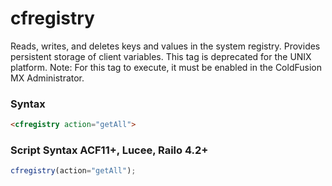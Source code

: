 # cfregistry

Reads, writes, and deletes keys and values in the system registry.
 Provides persistent storage of client variables.
 This tag is deprecated for the UNIX platform.
 Note: For this tag to execute, it must be enabled in the ColdFusion MX
 Administrator.

### Syntax

```html
<cfregistry action="getAll">
```

### Script Syntax ACF11+, Lucee, Railo 4.2+

```javascript
cfregistry(action="getAll");
```
